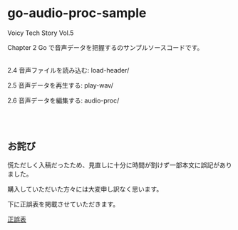 # go-audio-proc-sample

Voicy Tech Story Vol.5

Chapter 2 Go で音声データを把握するのサンプルソースコードです。
<br>
<br>

2.4 音声ファイルを読み込む: load-header/

2.5 音声データを再生する: play-wav/

2.6 音声データを編集する: audio-proc/

<br>
<br>

## お詫び

慌ただしく入稿だったため、見直しに十分に時間が割けず一部本文に誤記がありました。

購入していただいた方々には大変申し訳なく思います。

下に正誤表を掲載させていただきます。

[正誤表](./errata.md)
